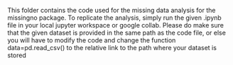 This folder contains the code used for the missing data analysis for the missingno package. To replicate the analysis, simply run the given .ipynb file in your local jupyter workspace
or google collab. Please do make sure that the given dataset is provided in the same path as the code file, or else you will have to modify the code and change the function
data=pd.read_csv() to the relative link to the path where your dataset is stored
